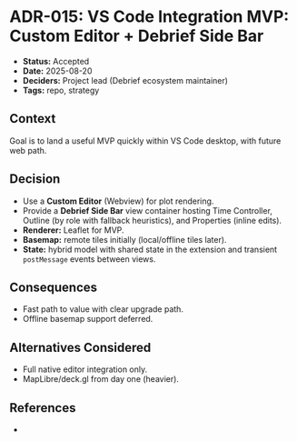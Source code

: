 # ADR-015: VS Code Integration MVP: Custom Editor + Debrief Side Bar

- **Status:** Accepted
- **Date:** 2025-08-20
- **Deciders:** Project lead (Debrief ecosystem maintainer)
- **Tags:** repo, strategy

## Context

Goal is to land a useful MVP quickly within VS Code desktop, with future web path.


## Decision

- Use a **Custom Editor** (Webview) for plot rendering.  
- Provide a **Debrief Side Bar** view container hosting Time Controller, Outline (by role with fallback heuristics), and Properties (inline edits).  
- **Renderer:** Leaflet for MVP.  
- **Basemap:** remote tiles initially (local/offline tiles later).  
- **State:** hybrid model with shared state in the extension and transient `postMessage` events between views.


## Consequences

- Fast path to value with clear upgrade path.
- Offline basemap support deferred.


## Alternatives Considered

- Full native editor integration only.
- MapLibre/deck.gl from day one (heavier).


## References
-

